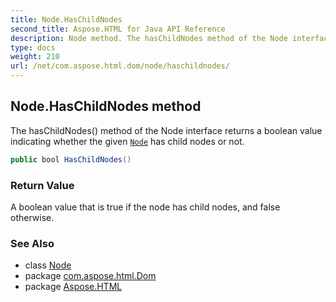 ```yaml
---
title: Node.HasChildNodes
second_title: Aspose.HTML for Java API Reference
description: Node method. The hasChildNodes method of the Node interface returns a boolean value indicating whether the given Node has child nodes or not
type: docs
weight: 210
url: /net/com.aspose.html.dom/node/haschildnodes/
---
```

## Node.HasChildNodes method

The hasChildNodes() method of the Node interface returns a boolean value indicating whether the given [`Node`](../) has child nodes or not.

```java
public bool HasChildNodes()
```

### Return Value

A boolean value that is true if the node has child nodes, and false otherwise.

### See Also

* class [Node](../)
* package [com.aspose.html.Dom](../../node/)
* package [Aspose.HTML](../../../)
